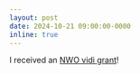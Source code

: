 ```yaml
---
layout: post
date: 2024-10-21 09:00:00-0000
inline: true
---
```


I received an [NWO vidi grant](https://www.nwo.nl/en/researchprogrammes/nwo-talent-programme/projects-vidi/vidi-2023)!
